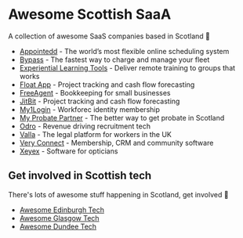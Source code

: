# Awesome Scottish SaaA
A collection of awesome SaaS companies based in Scotland 🏴󠁧󠁢󠁳󠁣󠁴󠁿

* [Appointedd](https://www.appointedd.com) - The world’s most flexible online scheduling system
* [Bypass](https://bypasscharge.com) - The fastest way to charge and manage your fleet
* [Experiential Learning Tools](https://experientiallearningtools.com) - Deliver remote training to groups that works
* [Float App](https://floatapp.com) - Project tracking and cash flow forecasting
* [FreeAgent](http://freeagent.com) - Bookkeeping for small businesses
* [JitBit](https://www.jitbit.com) - Project tracking and cash flow forecasting
* [My1Login](https://www.my1login.com) - Workforec identity membership
* [My Probate Partner](https://www.myprobatepartner.co.uk) - The better way to get probate in Scotland
* [Odro](https://www.odro.co.uk) - Revenue driving recruitment tech
* [Valla](https://valla.uk) - The legal platform for workers in the UK
* [Very Connect](https://www.veryconnect.com) - Membership, CRM and community software
* [Xeyex](https://www.xeyex.co.uk) - Software for opticians

## Get involved in Scottish tech
There's lots of awesome stuff happening in Scotland, get involved 🏴󠁧󠁢󠁳󠁣󠁴󠁿

* [Awesome Edinburgh Tech](https://github.com/telaco/awesome-edinburgh-tech)
* [Awesome Glasgow Tech](https://github.com/addjam/awesome-glasgow-tech)
* [Awesome Dundee Tech](https://github.com/dougaitken/awesome-dundee-tech)
